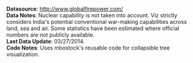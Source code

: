**Datasource**: http://www.globalfirepower.com/  
**Data Notes**: Nuclear capability is not taken into account. Viz strictly considers India's potential conventional war-making capabilities across land, sea and air. Some statistics have been estimated where official numbers are not publicly available.  
**Last Data Update**: 03/27/2014.  
**Code Notes**: Uses mbostock's reusable code for collapsible tree visualization.